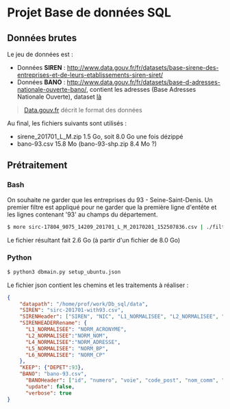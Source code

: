 # Projet Base de données SQL

## Données brutes

Le jeu de données est :

* Données **SIREN** : <http://www.data.gouv.fr/fr/datasets/base-sirene-des-entreprises-et-de-leurs-etablissements-siren-siret/>
* Données **BANO** : <http://www.data.gouv.fr/fr/datasets/base-d-adresses-nationale-ouverte-bano/>, contient les adresses (Base Adresses Nationale Ouverte), dataset [là](http://bano.openstreetmap.fr/data/)
> [Data.gouv.fr](http://www.data.gouv.fr/fr/datasets/base-d-adresses-nationale-ouverte-bano/) décrit le format des données

Au final, les fichiers suivants sont utilisés :

* sirene_201701_L_M.zip 1.5 Go, soit 8.0 Go une fois dézippé
* bano-93.csv 15.8 Mo (bano-93-shp.zip 8.4 Mo ?)

## Prétraitement 

### Bash 

On souhaite ne garder que les entreprises du 93 - Seine-Saint-Denis. Un premier filtre est appliqué pour ne garder que la première ligne d'entête et les lignes contenant '93' au champs du département.

``` sh
$ more sirc-17804_9075_14209_201701_L_M_20170201_152507836.csv | ./filter93.sh > sirc_201701_dep93.csv
```

Le fichier résultant fait 2.6 Go (à partir d'un fichier de 8.0 Go)

### Python

``` sh
$ python3 dbmain.py setup_ubuntu.json 
```

Le fichier json contient les chemins et les traitements à réaliser :

``` json
{
    "datapath": "/home/prof/work/Db_sql/data",
    "SIREN": "sirc-201701-with93.csv",
    "SIRENHeader": ["SIREN", "NIC", "L1_NORMALISEE", "L2_NORMALISEE", "L4_NORMALISEE", "L5_NORMALISEE", "L6_NORMALISEE", "TYPVOIE", "LIBVOIE", "CODPOS", "CEDEX", "DEPET", "APET700", "LIBAPET", "DAPET"],
    "SIRENHEADERRename": {
      "L1_NORMALISEE": "NORM_ACRONYME",
      "L2_NORMALISEE":"NORM_NOM",
      "L4_NORMALISEE":"NORM_ADRESSE",
      "L5_NORMALISEE": "NORM_BP",
      "L6_NORMALISEE": "NORM_CP"
    },
    "KEEP": {"DEPET":93},
    "BANO": "bano-93.csv",
      "BANOHeader": ["id", "numero", "voie", "code_post", "nom_comm", "source", "lat", "lon"],
      "update": false,
      "verbose": true
}
```
